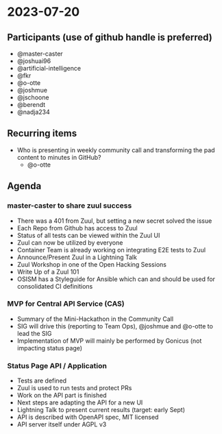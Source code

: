 # 2023-07-20
## Participants (use of github handle is preferred)
- @master-caster
- @joshuai96
- @artificial-intelligence
- @fkr
- @o-otte
- @joshmue
- @jschoone
- @berendt
- @nadja234

## Recurring items

* Who is presenting in weekly community call and transforming the pad content to minutes in GitHub?
    * @o-otte
 
## Agenda

### master-caster to share zuul success

* There was a 401 from Zuul, but setting a new secret solved the issue
* Each Repo from Github has access to Zuul
* Status of all tests can be viewed within the Zuul UI
* Zuul can now be utilized by everyone
* Container Team is already working on integrating E2E tests to Zuul
* Announce/Present Zuul in a Lightning Talk
* Zuul Workshop in one of the Open Hacking Sessions
* Write Up of a Zuul 101
* OSISM has a Styleguide for Ansible which can and should be used for consolidated CI definitions

### MVP for Central API Service (CAS)

* Summary of the Mini-Hackathon in the Community Call
* SIG will drive this (reporting to Team Ops), @joshmue and @o-otte to lead the SIG
* Implementation of MVP will mainly be performed by Gonicus (not impacting status page)

### Status Page API / Application

* Tests are defined
* Zuul is used to run tests and protect PRs
* Work on the API part is finished
* Next steps are adapting the API for a new UI
* Lightning Talk to present current results (target: early Sept)
* API is described with OpenAPI spec, MIT licensed
* API server itself under AGPL v3
